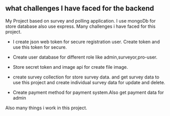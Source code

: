 ## what challenges I have faced for the backend

 My Project based on survey and polling application.  I use mongoDb for store database also use express. Many challenges i have faced for this project.
- I create json web token for secure registration user. Create token and use this token for secure.

- Create user database for different role like admin,surveyor,pro-user.

- Store secret token and image api for create file image.

- create survey collection for store survey data. and get survey data to use this project and create individual survey data for update and delete.

- Create payment method for payment system.Also get payment data for admin

Also many things i work in this project.